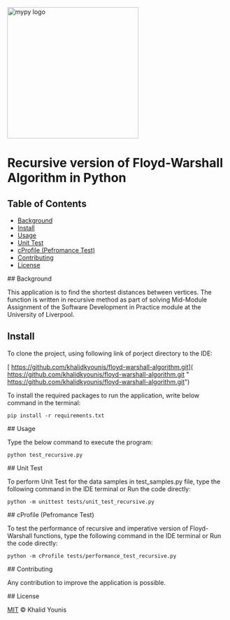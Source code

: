 <img src="https://www.liverpool.ac.uk/logo-size-test/full-colour.svg" alt="mypy logo" width="300px"/>

# Recursive version of Floyd-Warshall Algorithm in Python

## Table of Contents
- [Background](#background)
- [Install](#install)
- [Usage](#usage)
- [Unit Test](#unittest)
- [cProfile (Pefromance Test)](#cprofile)
- [Contributing](#contributing)
- [License](#license)

<a name="background"/>
## Background

This application is to find the shortest distances between vertices. The function is written in recursive method as part of solving Mid-Module Assignment of the Software Development in Practice module at the University of Liverpool.

<a name="install"/>

## Install

To clone the project, using following link of porject directory to the IDE:

   [ https://github.com/khalidkyounis/floyd-warshall-algorithm.git]( https://github.com/khalidkyounis/floyd-warshall-algorithm.git " https://github.com/khalidkyounis/floyd-warshall-algorithm.git")


To install the required packages to run the application, write below command in the terminal:

    pip install -r requirements.txt

<a name="usage"/>
## Usage

Type the below command to execute the program:

    python test_recursive.py

<a name="unittest"/>
## Unit Test

To perform Unit Test for the data samples in test_samples.py file, type the following command in the IDE terminal or Run the code directly:

    python -m unittest tests/unit_test_recursive.py

<a name="cprofile"/>
## cProfile (Pefromance Test)

To test the performance of recursive and imperative version of Floyd-Warshall functions, type the following command in the IDE terminal or Run the code directly:

    python -m cProfile tests/performance_test_recursive.py

<a name="contributing"/>
## Contributing

Any contribution to improve the application is possible.

<a name="license"/>
## License

[MIT](LICENSE) © Khalid Younis
